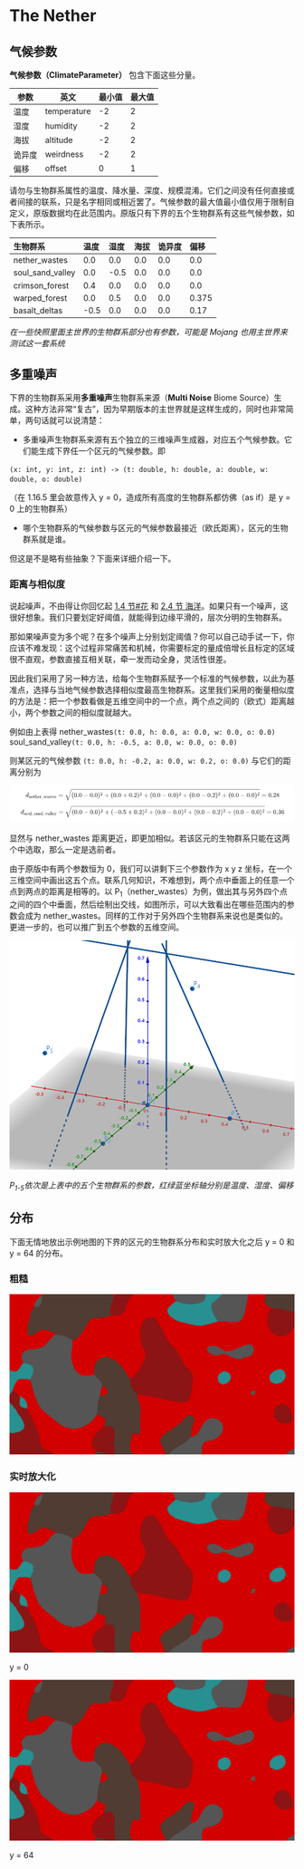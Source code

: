 # The Nether

## 气候参数

**气候参数（ClimateParameter）** 包含下面这些分量。

| 参数   | 英文        | 最小值 | 最大值 |
| ------ | ----------- | ------ | ------ |
| 温度   | temperature | -2     | 2      |
| 湿度   | humidity    | -2     | 2      |
| 海拔   | altitude    | -2     | 2      |
| 诡异度 | weirdness   | -2     | 2      |
| 偏移   | offset      | 0      | 1      |

请勿与生物群系属性的温度、降水量、深度、规模混淆。它们之间没有任何直接或者间接的联系，只是名字相同或相近罢了。气候参数的最大值最小值仅用于限制自定义，原版数据均在此范围内。原版只有下界的五个生物群系有这些气候参数，如下表所示。

| 生物群系           | 温度 | 湿度 | 海拔 | 诡异度 | 偏移  |
| :----------------- | :--- | :--- | :--- | :----- | :---- |
| nether\_wastes     | 0.0  | 0.0  | 0.0  | 0.0    | 0.0   |
| soul\_sand\_valley | 0.0  | -0.5 | 0.0  | 0.0    | 0.0   |
| crimson\_forest    | 0.4  | 0.0  | 0.0  | 0.0    | 0.0   |
| warped\_forest     | 0.0  | 0.5  | 0.0  | 0.0    | 0.375 |
| basalt\_deltas     | -0.5 | 0.0  | 0.0  | 0.0    | 0.17  |

_在一些快照里面主世界的生物群系部分也有参数，可能是 Mojang 也用主世界来测试这一套系统_

## 多重噪声

下界的生物群系采用**多重噪声**生物群系来源（**Multi Noise** Biome Source）生成。这种方法非常“复古”，因为早期版本的主世界就是这样生成的，同时也非常简单，两句话就可以说清楚：

- 多重噪声生物群系来源有五个独立的三维噪声生成器，对应五个气候参数。它们能生成下界任一个区元的气候参数。即

`(x: int, y: int, z: int) -> (t: double, h: double, a: double, w: double, o: double)`

（在 1.16.5 里会故意传入 y = 0，造成所有高度的生物群系都仿佛（as if）是 y = 0 上的生物群系）

- 哪个生物群系的气候参数与区元的气候参数最接近（欧氏距离），区元的生物群系就是谁。

但这是不是略有些抽象？下面来详细介绍一下。

### 距离与相似度

说起噪声，不由得让你回忆起 [1.4 节#花](../1-introduction/1.4-properties-of-biome.md#花) 和 [2.4 节 海洋](../2-the-overworld/2.4-ocean-layer.md)。如果只有一个噪声，这很好想象。我们只要划定好阈值，就能得到边缘平滑的，层次分明的生物群系。

那如果噪声变为多个呢？在多个噪声上分别划定阈值？你可以自己动手试一下，你应该不难发现：这个过程非常痛苦和机械，你需要标定的量成倍增长且标定的区域很不直观，参数直接互相关联，牵一发而动全身，灵活性很差。

因此我们采用了另一种方法，给每个生物群系赋予一个标准的气候参数，以此为基准点，选择与当地气候参数选择相似度最高生物群系。这里我们采用的衡量相似度的方法是：把一个参数看做是五维空间中的一个点，两个点之间的（欧式）距离越小，两个参数之间的相似度就越大。

例如由上表得 nether_wastes`(t: 0.0, h: 0.0, a: 0.0, w: 0.0, o: 0.0)` soul\_sand\_valley`(t: 0.0, h: -0.5, a: 0.0, w: 0.0, o: 0.0)`

则某区元的气候参数 `(t: 0.0, h: -0.2, a: 0.0, w: 0.2, o: 0.0)` 与它们的距离分别为

![](../resources/distance.png)

显然与 nether_wastes 距离更近，即更加相似。若该区元的生物群系只能在这两个中选取，那么一定是选前者。

由于原版中有两个参数恒为 0，我们可以讲剩下三个参数作为 x y z 坐标，在一个三维空间中画出这五个点。联系几何知识，不难想到，两个点中垂面上的任意一个点到两点的距离是相等的。以 P<sub>1</sub>（nether_wastes）为例，做出其与另外四个点之间的四个中垂面，然后绘制出交线，如图所示，可以大致看出在哪些范围内的参数会成为 nether_wastes。同样的工作对于另外四个生物群系来说也是类似的。更进一步的，也可以推广到五个参数的五维空间。

![](../resources/nether.png)

_P<sub>1-5</sub>依次是上表中的五个生物群系的参数，红绿蓝坐标轴分别是温度、湿度、偏移_

## 分布

下面无情地放出示例地图的下界的区元的生物群系分布和实时放大化之后 y = 0 和 y = 64 的分布。

### 粗糙

![](../resources/the-nether/0.png)

### 实时放大化

![](../resources/the-nether/1.png)

y = 0

![](../resources/the-nether/2.png)

y = 64
